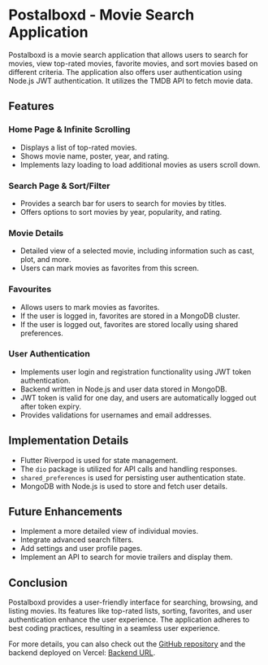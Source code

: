 # Postalboxd - Movie Search Application

Postalboxd is a movie search application that allows users to search for movies, view top-rated movies, favorite movies, and sort movies based on different criteria. The application also offers user authentication using Node.js JWT authentication. It utilizes the TMDB API to fetch movie data.

## Features

### Home Page & Infinite Scrolling

- Displays a list of top-rated movies.
- Shows movie name, poster, year, and rating.
- Implements lazy loading to load additional movies as users scroll down.

### Search Page & Sort/Filter

- Provides a search bar for users to search for movies by titles.
- Offers options to sort movies by year, popularity, and rating.

### Movie Details

- Detailed view of a selected movie, including information such as cast, plot, and more.
- Users can mark movies as favorites from this screen.

### Favourites

- Allows users to mark movies as favorites.
- If the user is logged in, favorites are stored in a MongoDB cluster.
- If the user is logged out, favorites are stored locally using shared preferences.

### User Authentication

- Implements user login and registration functionality using JWT token authentication.
- Backend written in Node.js and user data stored in MongoDB.
- JWT token is valid for one day, and users are automatically logged out after token expiry.
- Provides validations for usernames and email addresses.



## Implementation Details

- Flutter Riverpod is used for state management.
- The `dio` package is utilized for API calls and handling responses.
- `shared_preferences` is used for persisting user authentication state.
- MongoDB with Node.js is used to store and fetch user details.

## Future Enhancements

- Implement a more detailed view of individual movies.
- Integrate advanced search filters.
- Add settings and user profile pages.
- Implement an API to search for movie trailers and display them.

## Conclusion

Postalboxd provides a user-friendly interface for searching, browsing, and listing movies. Its features like top-rated lists, sorting, favorites, and user authentication enhance the user experience. The application adheres to best coding practices, resulting in a seamless user experience.

For more details, you can also check out the [GitHub repository](https://github.com/tanishq5414/mitt-arv) and the backend deployed on Vercel: [Backend URL](https://mitt-arv.vercel.app/api).

